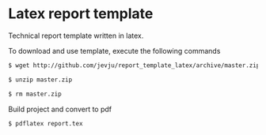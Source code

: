 # Latex report template 
Technical report template written in latex.

To download and use template, execute the following commands
```bash
$ wget http://github.com/jevju/report_template_latex/archive/master.zip

$ unzip master.zip

$ rm master.zip
```

Build project and convert to pdf
```bash
$ pdflatex report.tex
```
